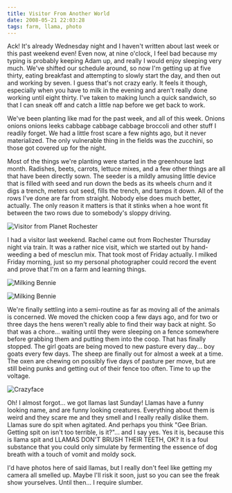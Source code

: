 ```yaml
---
title: Visitor From Another World
date: 2008-05-21 22:03:28
tags: farm, llama, photo
---
```


Ack! It's already Wednesday night and I haven't written about last
week or this past weekend even! Even now, at nine o'clock, I feel
bad because my typing is probably keeping Adam up, and really I
would enjoy sleeping very much. We've shifted our schedule around,
so now I'm getting up at five thirty, eating breakfast and
attempting to slowly start the day, and then out and working by
seven. I guess that's not crazy early. It feels it though,
especially when you have to milk in the evening and aren't really
done working until eight thirty. I've taken to making lunch a quick
sandwich, so that I can sneak off and catch a little nap before we
get back to work.

We've been planting like mad for the past week, and all of this
week. Onions onions onions leeks cabbage cabbage cabbage broccoli
and other stuff I readily forget. We had a little frost scare a few
nights ago, but it never materialized. The only vulnerable thing in
the fields was the zucchini, so those got covered up for the
night.

Most of the things we're planting were started in the greenhouse
last month. Radishes, beets, carrots, lettuce mixes, and a few
other things are all that have been directly sown. The seeder is a
mildly amusing little device that is filled with seed and run down
the beds as its wheels churn and it digs a trench, meters out seed,
fills the trench, and tamps it down. All of the rows I've done are
far from straight. Nobody else does much better, actually. The only
reason it matters is that it stinks when a hoe wont fit between the
two rows due to somebody's sloppy driving.

![Visitor from Planet Rochester](/2512786212.jpg)

I had a visitor last weekend. Rachel came out from Rochester
Thursday night via train. It was a rather nice visit, which we
started out by hand-weeding a bed of mesclun mix. That took most of
Friday actually. I milked Friday morning, just so my personal
photographer could record the event and prove that I'm on a farm
and learning things.

![Milking Bennie](/2511952085.jpg)

![Milking Bennie](/2511954619.jpg)

We're finally settling into a semi-routine as far as moving all of
the animals is concerned. We moved the chicken coop a few days ago,
and for two or three days the hens weren't really able to find
their way back at night. So that was a chore... waiting until they
were sleeping on a fence somewhere before grabbing them and putting
them into the coop. That has finally stopped. The girl goats are
being moved to new pasture every day... boy goats every few days.
The sheep are finally out for almost a week at a time. The oxen are
chewing on possibly five days of pasture per move, but are still
being punks and getting out of their fence too often. Time to up
the voltage.

![Crazyface](/2511955541.jpg)

Oh! I almost forgot... we got llamas last Sunday! Llamas have a
funny looking name, and are funny looking creatures. Everything
about them is weird and they scare me and they smell and I really
really dislike them. Llamas sure do spit when agitated. And perhaps
you think "Gee Brian. Getting spit on isn't too terrible, is
it?"... and I say yes. Yes it is, because this is llama spit and
LLAMAS DON'T BRUSH THEIR TEETH, OK? It is a foul substance that you
could only simulate by fermenting the essence of dog breath with a
touch of vomit and moldy sock.

I'd have photos here of said llamas, but I really don't feel like
getting my camera all smelled up. Maybe I'll risk it soon, just so
you can see the freak show yourselves. Until then... I require
slumber.
